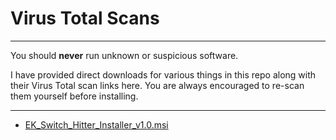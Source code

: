 # Virus Total Scans

---

You should **never** run unknown or suspicious software. 

I have provided direct downloads for various things in this repo along with their Virus Total scan links here. You are always encouraged to re-scan them yourself before installing.

---

- [EK_Switch_Hitter_Installer_v1.0.msi](https://www.virustotal.com/gui/file/5c93e997268b086195eacc6304b51b1225201bdf36a47d2915eb79fce55827d5)

